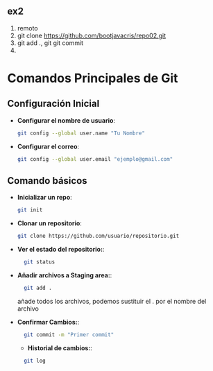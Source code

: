 ## ex2
1. remoto
2. git clone https://github.com/bootjavacris/repo02.git
3. git add ., git git commit
4. 
# Comandos Principales de Git

## Configuración Inicial

- **Configurar el nombre de usuario**:
  ```sh
  git config --global user.name "Tu Nombre"
  ```

- **Configurar el correo**:
    ```sh
    git config --global user.email "ejemplo@gmail.com"
    ```

## Comando básicos

- **Inicializar un repo**:
  ```sh
  git init
  ```
- **Clonar un repositorio**:
    ```sh
    git clone https://github.com/usuario/repositorio.git
    ```
- **Ver el estado del repositorio:**:
  ```sh
    git status
  ```

- **Añadir archivos a Staging area:**:
  ```sh
    git add .
  ```
  añade todos los archivos, podemos sustituir el . por el nombre del archivo

- **Confirmar Cambios:**:
  ```sh
    git commit -m "Primer commit"
  ```

  - **Historial de cambios:**:
  ```sh
    git log
  ```